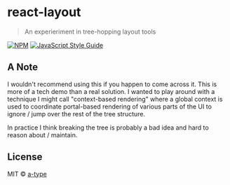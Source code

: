 # react-layout

> An experieriment in tree-hopping layout tools

[![NPM](https://img.shields.io/npm/v/react-layout.svg)](https://www.npmjs.com/package/react-layout) [![JavaScript Style Guide](https://img.shields.io/badge/code_style-standard-brightgreen.svg)](https://standardjs.com)

## A Note

I wouldn't recommend using this if you happen to come across it. This is more of a tech demo than a real solution. I wanted to play around with a technique I might call "context-based rendering" where a global context is used to coordinate portal-based rendering of various parts of the UI to ignore / jump over the rest of the tree structure.

In practice I think breaking the tree is probably a bad idea and hard to reason about / maintain.

## License

MIT © [a-type](https://github.com/a-type)

